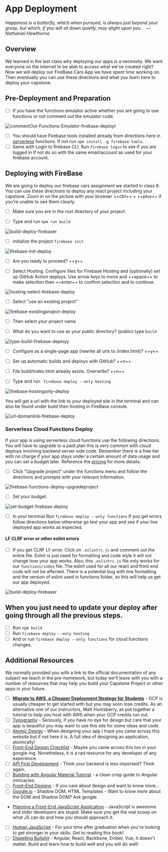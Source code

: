 # App Deployment

*Happiness is a butterfly, which when pursued, is always just beyond your grasp, but which, if you will sit down quietly, may alight upon you. —Nathaniel Hawthorne*


## Overview

We learned in the last class why deploying our apps is a necessity. We want everyone on the internet to be able to access what we've created right? Now we will deploy our FireBase Cars App we have spent time working on. Then eventually you can use these directions and what you learn here to deploy your capstone.

## Pre-Deployment and Preparation

- [ ] If you have the functions emulator active whether you are going to use functions or not comment out the emulator code.

![commentOut-Functions-Emulator-firebase-deployt](./../images/commentOut-Functions-Emulator-firebase-deployt.png)

- [ ] You should have Firebase tools installed already from directions here in [serverless](./../module-3/serverless.md) functions. If not run `npm install -g firebase-tools`.
- [ ] Same with Login to firebase CLI. Run `firebase login` to see if you are logged in if not do so with the same email/account as used for your firebase account.

## Deploying with FireBase
We are going to deploy our firebase cars assignment we started in class 8. You can use these directions to deploy any react project including your capstone. Zoom in on the picture with your browser ++ctrl++ + ++plus++  if you're unable to see them clearly.

- [ ] Make sure you are in the root directory of your project.

- [ ] Type and run `npm run build`

![build-deploy-firebaser](./../images/build-deploy-firebase.png)

- [ ] initialize the project `firebase init`

![firebase-init-deploy](./../images/firebase-init-deploy.png)

- [ ] Are you ready to proceed? ++y++ 

- [ ] Select Hosting: Configure files for Firebase Hosting and (optionally) set up GitHub Action deploys. Use arrow keys to move and  ++space++ to make selection then ++enter++ to confirm selection and to continue.


![hosting-select-firebase-deploy](./../images/hosting-select-firebase-deploy.png)

- [ ] Select "use an existing project"

![firebase-existingproject-deploy](./../images/firebase-existingproject-deploy.png)

- [ ] Then select your project name

- [ ] What do you want to use as your public directory? (public) type  `build`

![type-build-firebase-deployy](./../images/type-build-firebase-deploy.png)

- [ ] Configure as a single-page app (rewrite all urls to /index.html)? ++y++

- [ ] Set up automatic builds and deploys with GitHub? ++n++

- [ ] File build/index.html already exists. Overwrite? ++n++

- [ ] Type and run ` firebase deploy --only hosting`



![firebase-hostingonly-deploy](./../images/firebase-hostingonly-deploy.png)

You will get a url with the link to your deployed site in the terminal and can also be found under build then hosting in FireBase console.

![url-domainlink-firebase-deploy](./../images/url-domainlink-firebase-deploy.png)



### Serverless Cloud Functions Deploy
If your app is using serverless cloud functions use the following directions. You will have to upgrade to a paid plan this is very common with cloud deploys involving backend server side code. Remember there is a free tier with no charge if your app stays under a certain amount of data usage and you can set a budget later. Reference the [pricing](https://firebase.google.com/pricing) for more details.

 - [ ] Click "Upgrade project" under the functions menu and follow the directions and prompts with your relevant information.

 ![firebase-functions-deploy-upgradeproject](./../images/firebase-functions-deploy-upgradeproject.png)

 - [ ] Set your budget.

 ![set-budget-firebase-deploy](./../images/set-budget-firebase-deploy.png)

- [ ] In your terminal Run `firebase deploy --only functions` If you get errors follow directions below otherwise go test your app
and see if your live deployed app  works as expected.

#### LF CLRF error or other eslint errors 

- [ ] If you get CLRF LF error. Click on `.eslintrc.js` and comment out the entire file. Eslint is just need for formatting and code style it will not change how your app works. Also, this `.eslintrc.js` file only works for our `functions/index` file. The eslint used for all our react and front end code will not be affected. There is a potential bug with line formatting and the version of eslint used in functions folder, so this will help us get our app deployed. 


![build-deploy-firebaser](./../images/comment-out-eslint-firebase-deploy.png)



## When you just need to update your deploy after going through all the previous steps.

- [ ] Run `npm build`
- [ ] Run  `firebase deploy --only hosting`
- [ ] And or run `firebase deploy --only functions` for cloud functions changes. 

## Additional Resources

We normally provided you with a link to the official documentation of any subject we teach in the pre-homework, but today we'll leave with you with a number of resources that may help you build your Capstone Project or other apps in your future.

- [ ] **[Migrate to AWS, a Cheaper Deployment Strategy for Students](https://www.notion.so/Connect-MySQL-workbench-to-AWS-RDS-Free-tier-a95068f5d6b84383ac0af2fd7bfe15f6)** - GCP is usually cheaper to get started with but you may soon lose credits. As an alternative one of our instructors, Matt Huntsberry, as put together a tutorial to help you host with AWS when your GCP credits run out.
- [ ] [Typography](https://femmebot.github.io/google-type/) - Seriously, if you have no eye for design but care that your app is beautiful you may want to use this site for some ideas and code.
- [ ] [Atomic Design](https://bradfrost.com/blog/post/atomic-web-design/) - When designing your app I hope you came across this website but if not here it is. A full idea of designing an application, atomically!
- [ ] [Front-End Design Checklist](https://codeburst.io/the-front-end-design-checklist-4dd15828fad) - Maybe you came across this too in your google-ing. Nonetheless, it is a rad resource for any developer of any experience.
- [ ] [API First Development](https://konghq.com/blog/three-ways-api-first-development-is-the-future-of-web) - Think your backend is less important? Think again.
- [ ] [Building with Angular Material Tutorial](https://auth0.com/blog/creating-beautiful-apps-with-angular-material/) - a clean crisp guide to Angular intricacies.
- [ ] [Front-End Designs](https://www.toptal.com/front-end/front-end-design-principles) - If you care about design and want to know more...
- [ ] [Google.io](https://auth0.com/blog/creating-beautiful-apps-with-angular-material/) - Shadow DOM, HTML Templates - Want to know more about the DOM and Shadow DOM? Ask google.
- [Planning a Front-End JavaScript Application](https://www.telerik.com/blogs/planning-front-end-javascript-application) - JavaScript is awesome and older developers are stupid. Make sure you get the real scoop on what JS can do and how you should approach it.
- [ ] [Human JavaScript](http://read.humanjavascript.com/ch00-foreword.html) - For your time after graduation when you're looking to get stronger in your skills. Get to reading this book!
- [ ] [Dispelling Bullshit](http://pragmatic-backbone.com/overview-and-bullshit-dispelling) - Angular, React, Backbone, Ember, Vue, it doesn't matter. Build and learn how to build well and you will do well!
